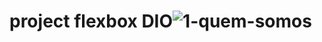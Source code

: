 # project flexbox DIO![1-quem-somos](https://user-images.githubusercontent.com/98699264/173469975-283f8384-db2b-4b57-be56-0c846de8f950.png)


